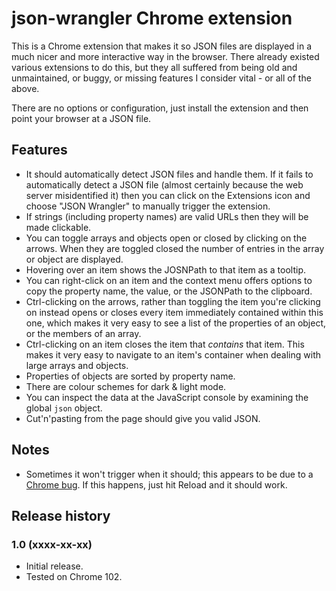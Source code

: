 # json-wrangler Chrome extension

This is a Chrome extension that makes it so JSON files are displayed in a much nicer and more interactive way in the browser. There already existed various extensions to do this, but they all suffered from being old and unmaintained, or buggy, or missing features I consider vital - or all of the above.

There are no options or configuration, just install the extension and then point your browser at a JSON file.

## Features

* It should automatically detect JSON files and handle them. If it fails to automatically detect a JSON file (almost certainly because the web server misidentified it) then you can click on the Extensions icon and choose "JSON Wrangler" to manually trigger the extension.
* If strings (including property names) are valid URLs then they will be made clickable.
* You can toggle arrays and objects open or closed by clicking on the arrows. When they are toggled closed the number of entries in the array or object are displayed.
* Hovering over an item shows the JOSNPath to that item as a tooltip.
* You can right-click on an item and the context menu offers options to copy the property name, the value, or the JSONPath to the clipboard.
* Ctrl-clicking on the arrows, rather than toggling the item you're clicking on instead opens or closes every item immediately contained within this one, which makes it very easy to see a list of the properties of an object, or the members of an array.
* Ctrl-clicking on an item closes the item that _contains_ that item. This makes it very easy to navigate to an item's container when dealing with large arrays and objects.
* Properties of objects are sorted by property name.
* There are colour schemes for dark & light mode.
* You can inspect the data at the JavaScript console by examining the global `json` object.
* Cut'n'pasting from the page should give you valid JSON.

## Notes

* Sometimes it won't trigger when it should; this appears to be due to a [Chrome bug](https://bugs.chromium.org/p/chromium/issues/detail?id=1337294). If this happens, just hit Reload and it should work.

## Release history

### 1.0 (xxxx-xx-xx)

* Initial release.
* Tested on Chrome 102.
